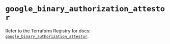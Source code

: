 # `google_binary_authorization_attestor`

Refer to the Terraform Registry for docs: [`google_binary_authorization_attestor`](https://registry.terraform.io/providers/hashicorp/google-beta/6.10.0/docs/resources/google_binary_authorization_attestor).

